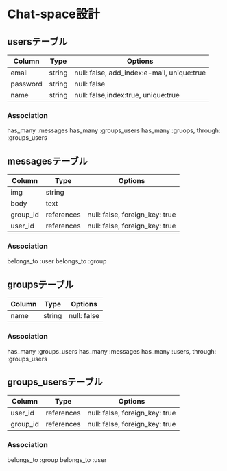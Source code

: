 # Chat-space設計

## usersテーブル
|Column|Type|Options|
|------|----|-------|
|email|string|null: false, add_index:e-mail, unique:true|
|password|string|null: false|
|name|string|null: false,index:true, unique:true|

### Association
has_many :messages
has_many :groups_users
has_many :gruops, through: :groups_users

## messagesテーブル
|Column|Type|Options|
|------|----|-------|
|img|string|
|body|text|
|group_id|references|null: false, foreign_key: true|
|user_id|references|null: false, foreign_key: true|

### Association
belongs_to :user
belongs_to :group

## groupsテーブル
|Column|Type|Options|
|------|----|-------|
|name|string|null: false|

### Association
has_many :groups_users
has_many :messages
has_many :users, through: :groups_users

## groups_usersテーブル
|Column|Type|Options|
|------|----|-------|
|user_id|references|null: false, foreign_key: true|
|group_id|references|null: false, foreign_key: true|

### Association
belongs_to :group
belongs_to :user